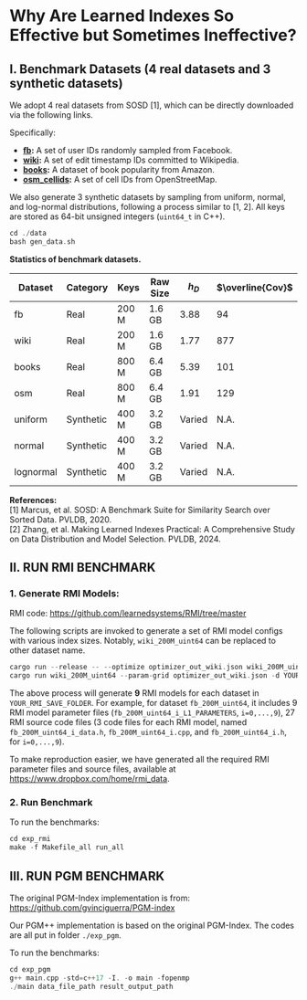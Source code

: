 # Why Are Learned Indexes So Effective but Sometimes Ineffective?
## Ⅰ. Benchmark Datasets (4 real datasets and 3 synthetic datasets)
We adopt 4 real datasets from SOSD [1], which can be directly downloaded via the following links.

Specifically:

* **[fb](https://dataverse.harvard.edu/api/access/datafile/:persistentId?persistentId=doi:10.7910/DVN/JGVF9A/EATHF7):** A set of user IDs randomly sampled from Facebook.
* **[wiki](https://dataverse.harvard.edu/api/access/datafile/:persistentId?persistentId=doi:10.7910/DVN/JGVF9A/SVN8PI):** A set of edit timestamp IDs committed to Wikipedia.
* **[books](https://www.dropbox.com/s/y2u3nbanbnbmg7n/books_800M_uint64.zst?dl=1):** A dataset of book popularity from Amazon.
* **[osm_cellids](https://www.dropbox.com/s/j1d4ufn4fyb4po2/osm_cellids_800M_uint64.zst?dl=1):** A set of cell IDs from OpenStreetMap.

We also generate 3 synthetic datasets by sampling from uniform, normal, and log-normal distributions, following a process similar to [1, 2]. All keys are stored as 64-bit unsigned integers (`uint64_t` in C++). 

```C++
cd ./data
bash gen_data.sh
```

**Statistics of benchmark datasets.**

| Dataset | Category | Keys | Raw Size | $h_D$ | $\overline{Cov}$ |
|---|---|---|---|---|---|
| fb | Real | 200 M | 1.6 GB | 3.88 | 94 |
| wiki | Real | 200 M | 1.6 GB | 1.77 | 877 |
| books | Real | 800 M | 6.4 GB | 5.39 | 101 |
| osm | Real | 800 M | 6.4 GB | 1.91 | 129 |
| uniform | Synthetic | 400 M | 3.2 GB | Varied | N.A. |
| normal | Synthetic | 400 M | 3.2 GB | Varied | N.A. |
| lognormal | Synthetic | 400 M | 3.2 GB | Varied | N.A. |


**References:**  
[1] Marcus, et al. SOSD: A Benchmark Suite for Similarity Search over Sorted Data. PVLDB, 2020.  
[2] Zhang, et al. Making Learned Indexes Practical: A Comprehensive Study on Data Distribution and Model Selection. PVLDB, 2024.  


## II. RUN RMI BENCHMARK

### 1. Generate RMI Models: 
RMI code: https://github.com/learnedsystems/RMI/tree/master  

The following scripts are invoked to generate a set of RMI model configs with various index sizes. Notably, `wiki_200M_uint64` can be replaced to other dataset name. 
```C++
cargo run --release -- --optimize optimizer_out_wiki.json wiki_200M_uint64
cargo run wiki_200M_uint64 --param-grid optimizer_out_wiki.json -d YOUR_RMI_SAVE_FOLDER --threads 8 --zero-build-time
```
The above process will generate **9** RMI models for each dataset in `YOUR_RMI_SAVE_FOLDER`. 
For example, for dataset `fb_200M_uint64`, it includes 9 RMI model parameter files (`fb_200M_uint64_i_L1_PARAMETERS`, `i=0,...,9`), 27 RMI source code files (3 code files for each RMI model, named `fb_200M_uint64_i_data.h`, `fb_200M_uint64_i.cpp`, and `fb_200M_uint64_i.h`, for `i=0,...,9`). 

To make reproduction easier, we have generated all the required RMI parameter files and source files, available at https://www.dropbox.com/home/rmi_data.

### 2. Run Benchmark
To run the benchmarks:
```C++
cd exp_rmi
make -f Makefile_all run_all
```

## III. RUN PGM BENCHMARK
The original PGM-Index implementation is from: https://github.com/gvinciguerra/PGM-index

Our PGM++ implementation is based on the original PGM-Index. The codes are all put in folder `./exp_pgm`. 

To run the benchmarks:
```C++
cd exp_pgm
g++ main.cpp -std=c++17 -I. -o main -fopenmp
./main data_file_path result_output_path
```


